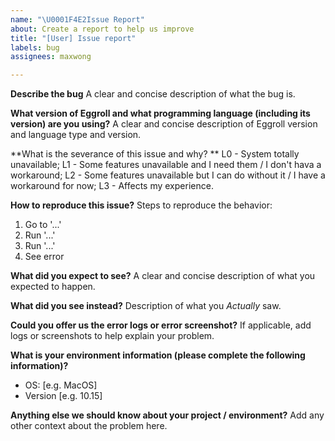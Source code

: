 ```yaml
---
name: "\U0001F4E2Issue Report"
about: Create a report to help us improve
title: "[User] Issue report"
labels: bug
assignees: maxwong

---
```


**Describe the bug**
A clear and concise description of what the bug is.


**What version of Eggroll and what programming language (including its version) are you using?**
A clear and concise description of Eggroll version and language type and version.


**What is the severance of this issue and why? **
L0 - System totally unavailable; 
L1 - Some features unavailable and I need them / I don't hava a workaround; 
L2 - Some features unavailable but I can do without it / I have a workaround for now; 
L3 - Affects my experience.


**How to reproduce this issue?**
Steps to reproduce the behavior:
1. Go to '...'
2. Run '...'
3. Run '...'
4. See error

**What did you expect to see?**
A clear and concise description of what you expected to happen.


**What did you see instead?**
Description of what you *Actually* saw.


**Could you offer us the error logs or error screenshot?**
If applicable, add logs or screenshots to help explain your problem.


**What is your environment information (please complete the following information)?**
 - OS: [e.g. MacOS]
 - Version [e.g. 10.15]


**Anything else we should know about your project / environment?**
Add any other context about the problem here.
